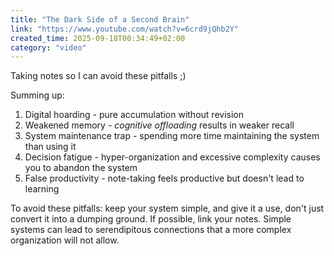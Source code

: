 ```yaml
---
title: "The Dark Side of a Second Brain"
link: "https://www.youtube.com/watch?v=6crd9jQhb2Y"
created_time: 2025-09-18T00:34:49+02:00
category: "video"
---
```

Taking notes so I can avoid these pitfalls ;)

Summing up:

1. Digital hoarding - pure accumulation without revision
2. Weakened memory - _cognitive offloading_ results in weaker recall
3. System maintenance trap - spending more time maintaining the system than using it
4. Decision fatigue - hyper-organization and excessive complexity causes you to abandon the system
5. False productivity - note-taking feels productive but doesn't lead to learning

To avoid these pitfalls: keep your system simple, and give it a use, don't just convert it into a dumping ground. If possible, link your notes. Simple systems can lead to serendipitous connections that a more complex organization will not allow.
